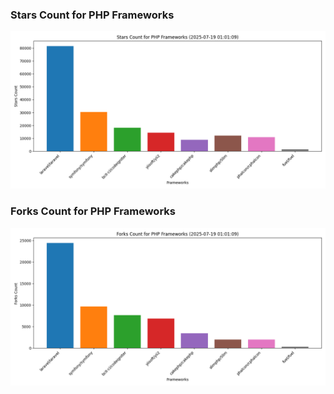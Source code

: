 ### Stars Count for PHP Frameworks

![Stars Chart](./archive/charts/20250719010109_stars_count.png)

### Forks Count for PHP Frameworks

![Forks Chart](./archive/charts/20250719010109_forks_count.png)

